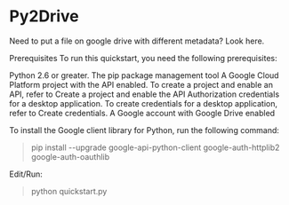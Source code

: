 # Py2Drive
Need to put a file on google drive with different metadata? Look here. 

Prerequisites
To run this quickstart, you need the following prerequisites:

Python 2.6 or greater.
The pip package management tool
A Google Cloud Platform project with the API enabled. To create a project and enable an API, refer to Create a project and enable the API
Authorization credentials for a desktop application. To create credentials for a desktop application, refer to Create credentials.
A Google account with Google Drive enabled

To install the Google client library for Python, run the following command:
>pip install --upgrade google-api-python-client google-auth-httplib2 google-auth-oauthlib

Edit/Run: 
>python quickstart.py
